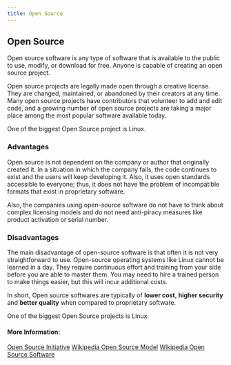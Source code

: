 ```yaml
---
title: Open Source
---
```

## Open Source

Open source software is any type of software that is available to the public to use, modify, or download for free. Anyone is capable of creating an open source project.

Open source projects are legally made open through a creative license. They are changed, maintained, or abandoned by their creators at any time. Many open source projects have contributors that volunteer to add and edit code, and a growing number of open source projects are taking a major place among the most popular software available today.

One of the biggest Open Source project is Linux.

### Advantages
Open source is not dependent on the company or author that originally created it. In a situation in which the company fails, the code continues to exist and the users will keep developing it. Also, it uses open standards accessible to everyone; thus, it does not have the problem of incompatible formats that exist in proprietary software.

Also, the companies using open-source software do not have to think about complex licensing models and do not need anti-piracy measures like product activation or serial number.

### Disadvantages
The main disadvantage of open-source software is that often it is not very straightforward to use. Open-source operating systems like Linux cannot be learned in a day. They require continuous effort and training from your side before you are able to master them. You may need to hire a trained person to make things easier, but this will incur additional costs.

In short, Open source softwares are typically of **lower cost**, **higher security** and **better quality** when compared to proprietary software.

One of the biggest Open Source projects is Linux.

#### More Information:

[Open Source Initiative](https://opensource.org/)
[Wikipedia Open Source Model](https://en.wikipedia.org/wiki/Open-source_model)
[Wikipedia Open Source Software](https://en.wikipedia.org/wiki/Open-source_software)
